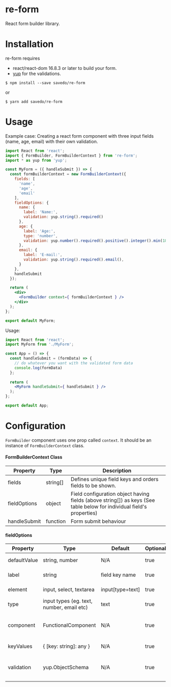 re-form
=======

React form builder library.

Installation
=======

re-form requires

* react/react-dom 16.8.3 or later to build your form.
* [yup](https://github.com/jquense/yup) for the validations.

`$ npm install --save savedo/re-form`

or

`$ yarn add savedo/re-form`

Usage
=====

Example case: Creating a react form component with three input fields (name, age, email) with their own validation.


```jsx
import React from 'react';
import { FormBuilder, FormBuilderContext } from 're-form';
import * as yup from 'yup';

const MyForm = ({ handleSubmit }) => {
  const formBuilderContext = new FormBuilderContext({
    fields: [
      'name',
      'age',
      'email'
    ],
    fieldOptions: {
      name: {
        label: 'Name:',
        validation: yup.string().required()
      },
      age: {
        label: 'Age:',
        type: 'number',
        validation: yup.number().required().positive().integer().min(18)
      },
      email: {
        label: 'E-mail:',
        validation: yup.string().required().email(),
      }
    },
    handleSubmit
  });

  return (
    <div>
      <FormBuilder context={ formBuilderContext } />
    </div>
  );
};

export default MyForm;
```

Usage:

```jsx
import React from 'react';
import MyForm from './MyForm';

const App = () => {
  const handleSubmit = (formData) => {
    // do whatever you want with the validated form data
    console.log(formData)
  };
  
  return (
    <MyForm handleSubmit={ handleSubmit } />
  );
};

export default App;
```

Configuration
=============

`FormBuilder` component uses one prop called `context`. It should be an instance of `FormBuilderContext` class.

#### FormBuilderContext Class

Property | Type | Description
--- | --- | ---
fields | string[] | Defines unique field keys and orders fields to be shown.
fieldOptions | object | Field configuration object having fields (above string[]) as keys (See table below for individual field's properties)
handleSubmit | function | Form submit behaviour

#### fieldOptions

Property | Type | Default | Optional | Description
--- | --- | --- | --- | ---
defaultValue | string, number | N/A | true | default value for the field
label | string | field key name | true | label for the form element
element | input, select, textarea | input[type=text] | true | HTML element for the field
type | input types (eg. text, number, email etc) | text | true | type for HTMLInputElement
component | FunctionalComponent | N/A | true | Pass your FunctionalComponent with props (FormFieldPropsType) 
keyValues |  { [key: string]: any } | N/A | true | HTMLSelectElement options
validation | yup.ObjectSchema<any> | N/A | true | yup schema for validation of field. If you omit field doesn't have any validation.
